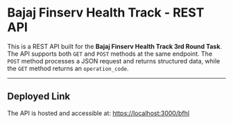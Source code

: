 # Bajaj Finserv Health Track - REST API

This is a REST API built for the **Bajaj Finserv Health Track 3rd Round Task**. The API supports both `GET` and `POST` methods at the same endpoint. The `POST` method processes a JSON request and returns structured data, while the `GET` method returns an `operation_code`.

---

## Deployed Link

The API is hosted and accessible at:
[https://localhost:3000/bfhl](https://localhost:3000/bfhl)